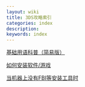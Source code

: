 ```yaml
---
layout: wiki
title: 3DS攻略索引
categories: index
description: 
keywords: index
---
```


[基础用语科普（简易版）](https://blogts.theopse.org/wiki/infoe/)

[如何安装软件/游戏](https://stray-soul.com/index.php/install-cia)

[当机器上没有FBI等安装工具时](https://stray-soul.com/index.php/3ds-install-homebrew-appnoguidet)
